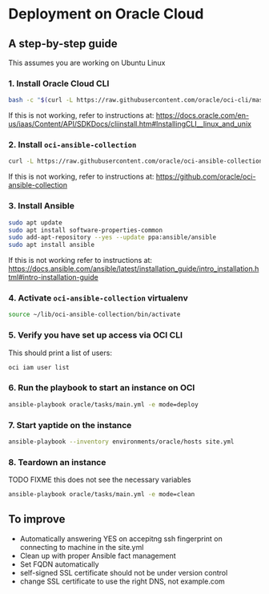 # Deployment on Oracle Cloud

## A step-by-step guide

This assumes you are working on Ubuntu Linux

### 1. Install Oracle Cloud CLI

```bash
bash -c "$(curl -L https://raw.githubusercontent.com/oracle/oci-cli/master/scripts/install/install.sh)"
```

If this is not working, refer to instructions at: https://docs.oracle.com/en-us/iaas/Content/API/SDKDocs/cliinstall.htm#InstallingCLI__linux_and_unix

### 2. Install `oci-ansible-collection`

```bash
curl -L https://raw.githubusercontent.com/oracle/oci-ansible-collection/master/scripts/install.sh | bash -s -- --verbose
```

If this is not working, refer to instructions at: https://github.com/oracle/oci-ansible-collection

### 3. Install Ansible

```bash
sudo apt update
sudo apt install software-properties-common
sudo add-apt-repository --yes --update ppa:ansible/ansible
sudo apt install ansible
```

If this is not working refer to instructions at: https://docs.ansible.com/ansible/latest/installation_guide/intro_installation.html#intro-installation-guide

### 4. Activate `oci-ansible-collection` virtualenv

```bash
source ~/lib/oci-ansible-collection/bin/activate
```

### 5. Verify you have set up access via OCI CLI

This should print a list of users:
```bash
oci iam user list
```

### 6. Run the playbook to start an instance on OCI

```bash
ansible-playbook oracle/tasks/main.yml -e mode=deploy
```

### 7. Start yaptide on the instance

```bash
ansible-playbook --inventory environments/oracle/hosts site.yml
```

### 8. Teardown an instance

TODO FIXME this does not see the necessary variables

```bash
ansible-playbook oracle/tasks/main.yml -e mode=clean
```



## To improve

 - Automatically answering YES on accepitng ssh fingerprint on connecting to machine in the site.yml
 - Clean up with proper Ansible fact management
 - Set FQDN automatically
 - self-signed SSL certificate should not be under version control
 - change SSL certificate to use the right DNS, not example.com
